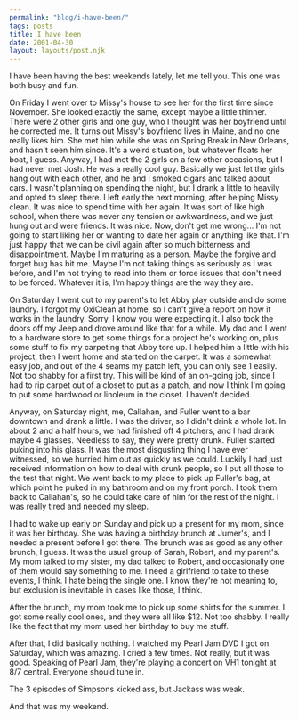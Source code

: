 ```yaml
---
permalink: "blog/i-have-been/"
tags: posts
title: I have been
date: 2001-04-30
layout: layouts/post.njk
---
```


I have been having the best weekends lately, let me tell you. This one was both busy and fun.

On Friday I went over to Missy's house to see her for the first time since November. She looked exactly the same, except maybe a little thinner. There were 2 other girls and one guy, who I thought was her boyfriend until he corrected me. It turns out Missy's boyfriend lives in Maine, and no one really likes him. She met him while she was on Spring Break in New Orleans, and hasn't seen him since. It's a weird situation, but whatever floats her boat, I guess. Anyway, I had met the 2 girls on a few other occasions, but I had never met Josh. He was a really cool guy. Basically we just let the girls hang out with each other, and he and I smoked cigars and talked about cars. I wasn't planning on spending the night, but I drank a little to heavily and opted to sleep there. I left early the next morning, after helping Missy clean. It was nice to spend time with her again. It was sort of like high school, when there was never any tension or awkwardness, and we just hung out and were friends. It was nice. Now, don't get me wrong... I'm not going to start liking her or wanting to date her again or anything like that. I'm just happy that we can be civil again after so much bitterness and disappointment. Maybe I'm maturing as a person. Maybe the forgive and forget bug has bit me. Maybe I'm not taking things as seriously as I was before, and I'm not trying to read into them or force issues that don't need to be forced. Whatever it is, I'm happy things are the way they are.

On Saturday I went out to my parent's to let Abby play outside and do some laundry. I forgot my OxiClean at home, so I can't give a report on how it works in the laundry. Sorry. I know you were expecting it. I also took the doors off my Jeep and drove around like that for a while. My dad and I went to a hardware store to get some things for a project he's working on, plus some stuff to fix my carpeting that Abby tore up. I helped him a little with his project, then I went home and started on the carpet. It was a somewhat easy job, and out of the 4 seams my patch left, you can only see 1 easily. Not too shabby for a first try. This will be kind of an on-going job, since I had to rip carpet out of a closet to put as a patch, and now I think I'm going to put some hardwood or linoleum in the closet. I haven't decided. 

Anyway, on Saturday night, me, Callahan, and Fuller went to a bar downtown and drank a little. I was the driver, so I didn't drink a whole lot. In about 2 and a half hours, we had finished off 4 pitchers, and I had drank maybe 4 glasses. Needless to say, they were pretty drunk. Fuller started puking into his glass. It was the most disgusting thing I have ever witnessed, so we hurried him out as quickly as we could. Luckily I had just received information on how to deal with drunk people, so I put all those to the test that night. We went back to my place to pick up Fuller's bag, at which point he puked in my bathroom and on my front porch. I took them back to Callahan's, so he could take care of him for the rest of the night. I was really tired and needed my sleep.

I had to wake up early on Sunday and pick up a present for my mom, since it was her birthday. She was having a birthday brunch at Jumer's, and I needed a present before I got there. The brunch was as good as any other brunch, I guess. It was the usual group of Sarah, Robert, and my parent's. My mom talked to my sister, my dad talked to Robert, and occasionally one of them would say something to me. I need a girlfriend to take to these events, I think. I hate being the single one. I know they're not meaning to, but exclusion is inevitable in cases like those, I think.

After the brunch, my mom took me to pick up some shirts for the summer. I got some really cool ones, and they were all like $12. Not too shabby. I really like the fact that my mom used her birthday to buy me stuff. 

After that, I did basically nothing. I watched my Pearl Jam DVD I got on Saturday, which was amazing. I cried a few times. Not really, but it was good. Speaking of Pearl Jam, they're playing a concert on VH1 tonight at 8/7 central. Everyone should tune in. 

The 3 episodes of Simpsons kicked ass, but Jackass was weak.

And that was my weekend.